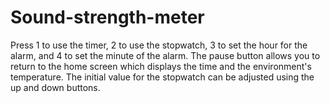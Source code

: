 # Sound-strength-meter
Press 1 to use the timer, 2 to use the stopwatch, 3 to set the hour for the alarm, and 4 to set the minute of the alarm.
The pause button allows you to return to the home screen which displays the time and the environment's temperature.
The initial value for the stopwatch can be adjusted using the up and down buttons.
